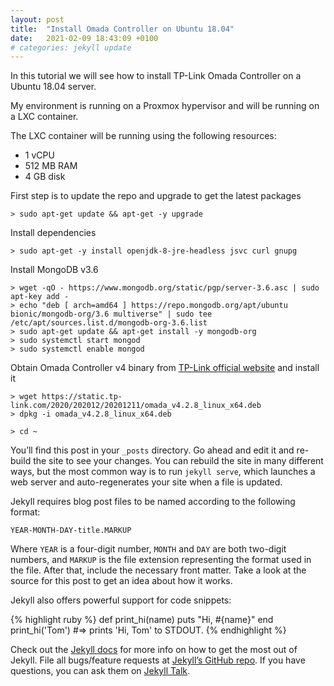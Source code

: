 ```yaml
---
layout: post
title:  "Install Omada Controller on Ubuntu 18.04"
date:   2021-02-09 18:43:09 +0100
# categories: jekyll update
---
```


In this tutorial we will see how to install TP-Link Omada Controller on a Ubuntu 18.04 server.

My environment is running on a Proxmox hypervisor and will be running on a LXC container.

The LXC container will be running using the following resources:
* 1 vCPU
* 512 MB RAM
* 4 GB disk

First step is to update the repo and upgrade to get the latest packages
```shell
> sudo apt-get update && apt-get -y upgrade
```

Install dependencies
```shell
> sudo apt-get -y install openjdk-8-jre-headless jsvc curl gnupg
```

Install MongoDB v3.6
```shell_terminal
> wget -qO - https://www.mongodb.org/static/pgp/server-3.6.asc | sudo apt-key add -
> echo "deb [ arch=amd64 ] https://repo.mongodb.org/apt/ubuntu bionic/mongodb-org/3.6 multiverse" | sudo tee /etc/apt/sources.list.d/mongodb-org-3.6.list
> sudo apt-get update && apt-get install -y mongodb-org
> sudo systemctl start mongod
> sudo systemctl enable mongod
```

Obtain Omada Controller v4 binary from [TP-Link official website](https://www.tp-link.com/en/support/download/omada-software-controller/#Controller_Software) and install it
```shell
> wget https://static.tp-link.com/2020/202012/20201211/omada_v4.2.8_linux_x64.deb
> dpkg -i omada_v4.2.8_linux_x64.deb
```

```shell
> cd ~
```

You’ll find this post in your `_posts` directory. Go ahead and edit it and re-build the site to see your changes. You can rebuild the site in many different ways, but the most common way is to run `jekyll serve`, which launches a web server and auto-regenerates your site when a file is updated.

Jekyll requires blog post files to be named according to the following format:

`YEAR-MONTH-DAY-title.MARKUP`

Where `YEAR` is a four-digit number, `MONTH` and `DAY` are both two-digit numbers, and `MARKUP` is the file extension representing the format used in the file. After that, include the necessary front matter. Take a look at the source for this post to get an idea about how it works.

Jekyll also offers powerful support for code snippets:

{% highlight ruby %}
def print_hi(name)
  puts "Hi, #{name}"
end
print_hi('Tom')
#=> prints 'Hi, Tom' to STDOUT.
{% endhighlight %}

Check out the [Jekyll docs][jekyll-docs] for more info on how to get the most out of Jekyll. File all bugs/feature requests at [Jekyll’s GitHub repo][jekyll-gh]. If you have questions, you can ask them on [Jekyll Talk][jekyll-talk].

[jekyll-docs]: https://jekyllrb.com/docs/home
[jekyll-gh]:   https://github.com/jekyll/jekyll
[jekyll-talk]: https://talk.jekyllrb.com/
